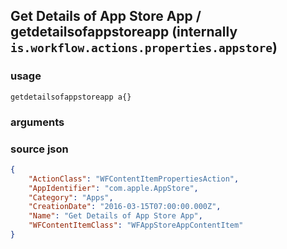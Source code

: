 
## Get Details of App Store App / getdetailsofappstoreapp (internally `is.workflow.actions.properties.appstore`)




### usage
`getdetailsofappstoreapp a{}`

### arguments


### source json

```json
{
	"ActionClass": "WFContentItemPropertiesAction",
	"AppIdentifier": "com.apple.AppStore",
	"Category": "Apps",
	"CreationDate": "2016-03-15T07:00:00.000Z",
	"Name": "Get Details of App Store App",
	"WFContentItemClass": "WFAppStoreAppContentItem"
}
```
